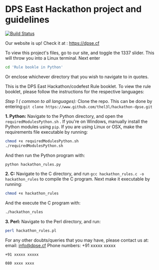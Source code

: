 # DPS East Hackathon project and guidelines
[![Build Status](https://api.travis-ci.org/thel3l/hackathon-dpse.svg?branch=master)](https://travis-ci.org/thel3l/hackathon-dpse)

Our website is up! Check it at : https://dpse.cf

To view this project's files, go to our site, and toggle the 1337 slider. This will throw you into a Linux terminal. Next enter 
```bash
cd 'Rule bookle in Python'
```
 
Or enclose whichever directory that you wish to navigate to in quotes. 

This is the DPS East Hackathon/codefest Rule booklet. To view the rule booklet, please follow the instructions for the respective languages:

*Step 1 ( common to all languages):*
  Clone the repo. This can be done by entering:```git clone https://www.github.com/thel3l/hackathon-dpse.git```

**1. Python:**
  Navigate to the Python directory, and open the ```requiredModulesPython.sh``` . If you're on Windows, manually install   the Python modules using ```pip```. If you are using Linux or OSX, make the requirements file executable by running:
  ```bash
  chmod +x requiredModulesPython.sh
  ./requiredModulesPython.sh
  ```
  And then run the Python program with:
  ```bash
  python hackathon_rules.py
  ```

**2. C:**
  Navigate to the C directory, and run ```gcc hackathon_rules.c -o hackathon_rules``` to compile the C program. Next     make   it executable by running:
  ```bash
  chmod +x hackathon_rules
  ```
  And the execute the C program with:
  ```bash
  ./hackathon_rules
  ```

  **3. Perl:**
  Navigate to the Perl directory, and run:
  ```bash
  perl hackathon_rules.pl
  ```

For any other doubts/queries that you may have, please contact us at:
        email: info@dpse.cf
        Phone numbers:
	+91 xxxxx xxxxx

	+91 xxxxx xxxxx

	080 xxxx xxxx
